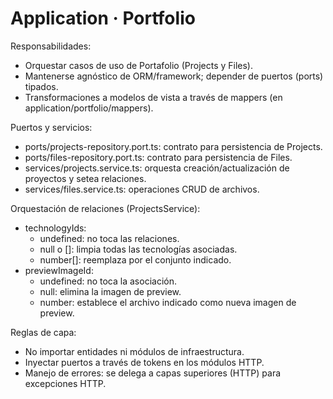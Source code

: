 # Application · Portfolio

Responsabilidades:

- Orquestar casos de uso de Portafolio (Projects y Files).
- Mantenerse agnóstico de ORM/framework; depender de puertos (ports) tipados.
- Transformaciones a modelos de vista a través de mappers (en application/portfolio/mappers).

Puertos y servicios:

- ports/projects-repository.port.ts: contrato para persistencia de Projects.
- ports/files-repository.port.ts: contrato para persistencia de Files.
- services/projects.service.ts: orquesta creación/actualización de proyectos y setea relaciones.
- services/files.service.ts: operaciones CRUD de archivos.

Orquestación de relaciones (ProjectsService):

- technologyIds:
  - undefined: no toca las relaciones.
  - null o []: limpia todas las tecnologías asociadas.
  - number[]: reemplaza por el conjunto indicado.
- previewImageId:
  - undefined: no toca la asociación.
  - null: elimina la imagen de preview.
  - number: establece el archivo indicado como nueva imagen de preview.

Reglas de capa:

- No importar entidades ni módulos de infraestructura.
- Inyectar puertos a través de tokens en los módulos HTTP.
- Manejo de errores: se delega a capas superiores (HTTP) para excepciones HTTP.
